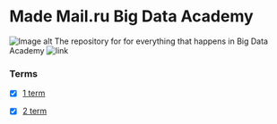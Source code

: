 # Made Mail.ru Big Data Academy
![Image alt](https://tinyurl.com/yxdh7ojl)
The repository for 
for everything that happens in Big Data Academy  ![link](https://data.mail.ru/)

### Terms
- [x] [1 term](https://github.com/Ilyabasharov/made_mail.ru/)
- [x] [2 term](https://github.com/Ilyabasharov/made_mail.ru/)

